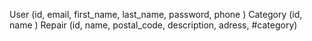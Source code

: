 
User (id, email, first_name, last_name, password, phone )
Category (id, name )
Repair (id, name, postal_code, description, adress, #category)
